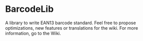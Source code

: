 # BarcodeLib

A library to write EAN13 barcode standard.
Feel free to propose optimizations, new features or translations for the wiki.
For more information, go to the Wiki.
